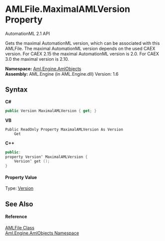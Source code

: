 # AMLFile.MaximalAMLVersion Property 
AutomationML 2.1 API 

Gets the maximal AutomationML version, which can be associated with this AMLFile. The maximal AutomationML version depends on the used CAEX version. For CAEX 2.15 the maximal AutomationML version is 2.0. For CAEX 3.0 the maximal version is 2.10.

**Namespace:**&nbsp;<a href="N_Aml_Engine_AmlObjects">Aml.Engine.AmlObjects</a><br />**Assembly:**&nbsp;AML.Engine (in AML.Engine.dll) Version: 1.6

## Syntax

**C#**<br />
``` C#
public Version MaximalAMLVersion { get; }
```

**VB**<br />
``` VB
Public ReadOnly Property MaximalAMLVersion As Version
	Get
```

**C++**<br />
``` C++
public:
property Version^ MaximalAMLVersion {
	Version^ get ();
}
```


#### Property Value
Type: <a href="https://docs.microsoft.com/dotnet/api/system.version" target="_parent" rel="noopener noreferrer">Version</a>

## See Also


#### Reference
<a href="T_Aml_Engine_AmlObjects_AMLFile">AMLFile Class</a><br /><a href="N_Aml_Engine_AmlObjects">Aml.Engine.AmlObjects Namespace</a><br />